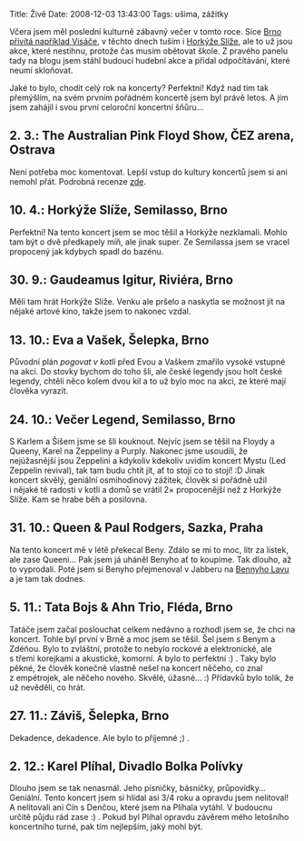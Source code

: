 Title: Živě
Date: 2008-12-03 13:43:00
Tags: ušima, zážitky

Včera jsem měl poslední kulturně zábavný večer v tomto roce. Sice [Brno přivítá například Visáče](http://www.last.fm/event/841872), v těchto dnech tuším i [Horkýže Slíže](http://www.last.fm/event/842691), ale to už jsou akce, které nestihnu, protože čas musím obětovat škole. Z pravého panelu tady na blogu jsem stáhl budoucí hudební akce a přidal odpočítávání, které neumí skloňovat.

Jaké to bylo, chodit celý rok na koncerty? Perfektní! Když nad tím tak přemýšlím, na svém prvním pořádném koncertě jsem byl právě letos. A jím jsem zahájil i svou první celoroční koncertní šňůru…

## 2. 3.: The Australian Pink Floyd Show, ČEZ arena, Ostrava

Není potřeba moc komentovat. Lepší vstup do kultury koncertů jsem si ani nemohl přát. Podrobná recenze [zde](http://blog.javorek.net/shine-on-you-crazy-prasoklokan/).

## 10. 4.: Horkýže Slíže, Semilasso, Brno

Perfektní! Na tento koncert jsem se moc těšil a Horkýže nezklamali. Mohlo tam být o dvě předkapely míň, ale jinak super. Ze Semilassa jsem se vracel propocený jak kdybych spadl do bazénu.

## 30. 9.: Gaudeamus Igitur, Riviéra, Brno

Měli tam hrát Horkýže Slíže. Venku ale pršelo a naskytla se možnost jít na nějaké artové kino, takže jsem to nakonec vzdal.

## 13. 10.: Eva a Vašek, Šelepka, Brno

Původní plán *pogovat v kotli* před Evou a Vaškem zmařilo vysoké vstupné na akci. Do stovky bychom do toho šli, ale české legendy jsou holt české legendy, chtěli něco kolem dvou kil a to už bylo moc na akci, ze které mají člověka vyrazit.

## 24. 10.: Večer Legend, Semilasso, Brno

S Karlem a Šišem jsme se šli kouknout. Nejvíc jsem se těšil na Floydy a Queeny, Karel na Zeppeliny a Purply. Nakonec jsme usoudili, že nejúžasnější jsou Zeppelini a kdykoliv kdekoliv uvidím koncert Mystu (Led Zeppelin revival), tak tam budu chtít jít, ať to stojí co to stojí! :D Jinak koncert skvělý, geniální osmihodinový zážitek, člověk si pořádně užil i nějaké té radosti v kotli a domů se vrátil 2× propocenější než z Horkýže Slíže. Kam se hrabe běh a posilovna.

## 31. 10.: Queen & Paul Rodgers, Sazka, Praha

Na tento koncert mě v létě překecal Beny. Zdálo se mi to moc, litr za lístek, ale zase Queeni… Pak jsem já uháněl Benyho ať to koupíme. Tak dlouho, až to vyprodali. Poté jsem si Benyho přejmenoval v Jabberu na [Bennyho Lavu](http://blog.javorek.net/benny-lava/) a je tam tak
dodnes.

## 5. 11.: Tata Bojs & Ahn Trio, Fléda, Brno

Tatáče jsem začal poslouchat celkem nedávno a rozhodl jsem se, že chci na koncert. Tohle byl první v Brně a moc jsem se těšil. Šel jsem s Benym a Zdéňou. Bylo to zvláštní, protože to nebylo rockové a elektronické, ale s třemi korejkami a akustické, komorní. A bylo to perfektní :) . Taky bylo pěkné, že člověk konečně vlastně nešel na koncert něčeho, co znal z empétrojek, ale něčeho nového. Skvělé, úžasné… :) Přídavků bylo tolik, že už nevěděli, co hrát.

## 27. 11.: Záviš, Šelepka, Brno

Dekadence, dekadence. Ale bylo to příjemné ;) .

## 2. 12.: Karel Plíhal, Divadlo Bolka Polívky

Dlouho jsem se tak nenasmál. Jeho písničky, básničky, průpovídky… Geniální. Tento koncert jsem si hlídal asi 3/4 roku a opravdu jsem nelitoval! A nelitovali ani Cín s Denčou, které jsem na Plíhala vytáhl. V budoucnu určitě půjdu rád zase :) . Pokud byl Plíhal opravdu závěrem mého letošního koncertního turné, pak tím nejlepším, jaký mohl být.